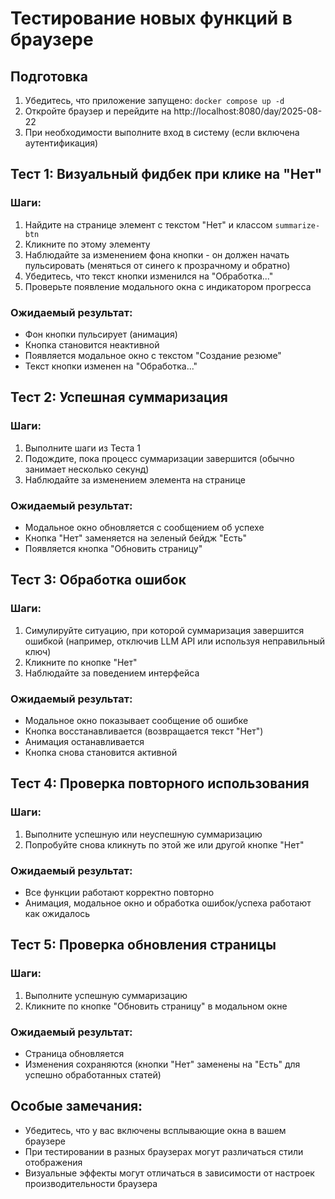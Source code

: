 # Тестирование новых функций в браузере

## Подготовка
1. Убедитесь, что приложение запущено: `docker compose up -d`
2. Откройте браузер и перейдите на http://localhost:8080/day/2025-08-22
3. При необходимости выполните вход в систему (если включена аутентификация)

## Тест 1: Визуальный фидбек при клике на "Нет"

### Шаги:
1. Найдите на странице элемент с текстом "Нет" и классом `summarize-btn`
2. Кликните по этому элементу
3. Наблюдайте за изменением фона кнопки - он должен начать пульсировать (меняться от синего к прозрачному и обратно)
4. Убедитесь, что текст кнопки изменился на "Обработка..."
5. Проверьте появление модального окна с индикатором прогресса

### Ожидаемый результат:
- Фон кнопки пульсирует (анимация)
- Кнопка становится неактивной
- Появляется модальное окно с текстом "Создание резюме"
- Текст кнопки изменен на "Обработка..."

## Тест 2: Успешная суммаризация

### Шаги:
1. Выполните шаги из Теста 1
2. Подождите, пока процесс суммаризации завершится (обычно занимает несколько секунд)
3. Наблюдайте за изменением элемента на странице

### Ожидаемый результат:
- Модальное окно обновляется с сообщением об успехе
- Кнопка "Нет" заменяется на зеленый бейдж "Есть"
- Появляется кнопка "Обновить страницу"

## Тест 3: Обработка ошибок

### Шаги:
1. Симулируйте ситуацию, при которой суммаризация завершится ошибкой (например, отключив LLM API или используя неправильный ключ)
2. Кликните по кнопке "Нет"
3. Наблюдайте за поведением интерфейса

### Ожидаемый результат:
- Модальное окно показывает сообщение об ошибке
- Кнопка восстанавливается (возвращается текст "Нет")
- Анимация останавливается
- Кнопка снова становится активной

## Тест 4: Проверка повторного использования

### Шаги:
1. Выполните успешную или неуспешную суммаризацию
2. Попробуйте снова кликнуть по этой же или другой кнопке "Нет"

### Ожидаемый результат:
- Все функции работают корректно повторно
- Анимация, модальное окно и обработка ошибок/успеха работают как ожидалось

## Тест 5: Проверка обновления страницы

### Шаги:
1. Выполните успешную суммаризацию
2. Кликните по кнопке "Обновить страницу" в модальном окне

### Ожидаемый результат:
- Страница обновляется
- Изменения сохраняются (кнопки "Нет" заменены на "Есть" для успешно обработанных статей)

## Особые замечания:
- Убедитесь, что у вас включены всплывающие окна в вашем браузере
- При тестировании в разных браузерах могут различаться стили отображения
- Визуальные эффекты могут отличаться в зависимости от настроек производительности браузера